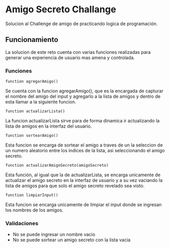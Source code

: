 # Amigo Secreto Challange
Solucion al Challenge de amigo de practicando logica de programación.

## Funcionamiento
La solucion de este reto cuenta con varias funciones realizadas para generar una experiencia de usuario mas amena y controlada.


### Funciones
```
function agregarAmigo()
```
Se cuenta con la funcion agregarAmigo(), que es la encargada de capturar el nombre del amigo del input y agregarlo a la lista de amigos y dentro de esta llamar a la siguiente funcion.
```
function actualizarLista()
```
La funcion actualizarLista sirve para de forma dinamica ir actualizando la lista de amigos en la interfaz del usuario.
```
function sortearAmigo()
```
Esta funcion se encarga de sortear el amigo a traves de un la seleccion de un numero aleatorio entre los indices de la lista, asi seleccionando el amigo secreto.
```
function actualizarAmigoSecreto(amigoSecreto)
```
Esta función, al igual que la de actualizarLista, se encarga unicamente de actualizar el amigo secreto en la interfaz de usuario y a su vez vaciando la lista de amigos para que solo el amigo secreto revelado sea visto.
```
function limpiarInput()
```
Esta funcion se encarga unicamente de limpiar el input donde se ingresan los nombres de los amigos.

### Validaciones
* No se puede ingresar un nombre vacio
* No se puede sortear un amigo secreto con la lista vacia